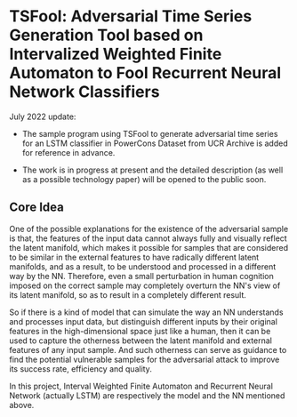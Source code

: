 # TSFool: Adversarial Time Series Generation Tool based on Intervalized Weighted Finite Automaton to Fool Recurrent Neural Network Classifiers

July 2022 update: 

- The sample program using TSFool to generate adversarial time series for an LSTM classifier in PowerCons Dataset from UCR Archive is added for reference in advance.

- The work is in progress at present and the detailed description (as well as a possible technology paper) will be opened to the public soon.


## Core Idea

One of the possible explanations for the existence of the adversarial sample is that, the features of the input data cannot always fully and visually reflect the latent manifold, which makes it possible for samples that are considered to be similar in the external features to have radically different latent manifolds, and as a result, to be understood and processed in a different way by the NN. Therefore, even a small perturbation in human cognition imposed on the correct sample may completely overturn the NN's view of its latent manifold, so as to result in a completely different result. 

So if there is a kind of model that can simulate the way an NN understands and processes input data, but distinguish different inputs by their original features in the high-dimensional space just like a human, then it can be used to capture the otherness between the latent manifold and external features of any input sample. And such otherness can serve as guidance to find the potential vulnerable samples for the adversarial attack to improve its success rate, efficiency and quality.

In this project, Interval Weighted Finite Automaton and Recurrent Neural Network (actually LSTM) are respectively the model and the NN mentioned above.
